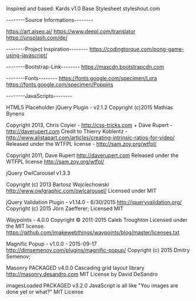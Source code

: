 Inspired and based: 
Kards v1.0 Base Stylesheet
styleshout.com



--------Source Informations--------

https://art.aiseo.ai/
https://www.deepl.com/translator
https://unsplash.com/de/


--------Project Inspiration--------
https://codingtorque.com/pong-game-using-javascript/


--------Bootstrap-Link--------
https://maxcdn.bootstrapcdn.com


--------Fonts--------
https://fonts.google.com/specimen/Lora
https://fonts.google.com/specimen/Poppins


--------JavaScripts--------

HTML5 Placeholder jQuery Plugin - v2.1.2
Copyright (c)2015 Mathias Bynens

Copyright 2013, Chris Coyier - http://css-tricks.com + Dave Rupert - http://daverupert.com 
Credit to Thierry Koblentz - http://www.alistapart.com/articles/creating-intrinsic-ratios-for-video/
Released under the WTFPL license - http://sam.zoy.org/wtfpl/

Copyright 2011, Dave Rupert http://daverupert.com
Released under the WTFPL license
http://sam.zoy.org/wtfpl/

jQuery OwlCarousel v1.3.3
 
Copyright (c) 2013 Bartosz Wojciechowski
http://www.owlgraphic.com/owlcarousel/
Licensed under MIT

jQuery Validation Plugin - v1.14.0 - 6/30/2015
http://jqueryvalidation.org/
Copyright (c) 2015 Jörn Zaefferer; Licensed MIT


Waypoints - 4.0.0
Copyright © 2011-2015 Caleb Troughton
Licensed under the MIT license.
https://github.com/imakewebthings/waypoints/blog/master/licenses.txt


Magnific Popup - v1.0.0 - 2015-09-17
http://dimsemenov.com/plugins/magnific-popup/
Copyright (c) 2015 Dmitry Semenov; 

Masonry PACKAGED v4.0.0
Cascading grid layout library
http://masonry.desandro.com
MIT License
by David DeSandro

imagesLoaded PACKAGED v3.2.0
JavaScript is all like "You images are done yet or what?"
MIT License